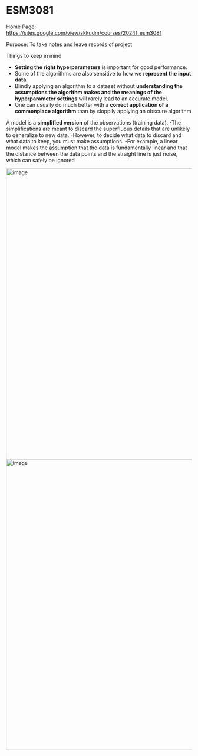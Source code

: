 # ESM3081

Home Page: https://sites.google.com/view/skkudm/courses/2024f_esm3081

Purpose: To take notes and leave records of project

Things to keep in mind 
- **Setting the right hyperparameters** is important for good performance.
- Some of the algorithms are also sensitive to how we **represent the input data**.
- Blindly applying an algorithm to a dataset without **understanding the assumptions the algorithm makes and the meanings of the hyperparameter settings** will rarely lead to an accurate model.
- One can usually do much better with a **correct application of a commonplace algorithm** than by sloppily applying an obscure algorithm


A model is a **simplified version** of the observations (training data).
-The simplifications are meant to discard the superfluous details that are unlikely to 
generalize to new data.
-However, to decide what data to discard and what data to keep, you must make 
assumptions.
-For example, a linear model makes the assumption that the data is fundamentally linear 
and that the distance between the data points and the straight line is just noise, which 
can safely be ignored

<img width="788" alt="image" src="https://github.com/user-attachments/assets/be7f628f-3840-4cc5-b38d-9d1ca26dddf4">

<img width="788" alt="image" src="https://github.com/user-attachments/assets/6998d314-9d25-4edb-b675-88cd62e2fa2f">
